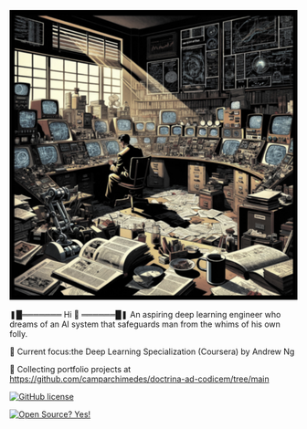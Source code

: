 ![alt text](https://github.com/camparchimedes/databank/blob/main/DL_research.jpg?raw=true)

❚█═══════ Hi 👋 ══════█❚ 
An aspiring deep learning engineer who dreams of an AI system that safeguards man from the whims of his own folly.

📖 Current focus:the Deep Learning Specialization (Coursera) by Andrew Ng

🔬 Collecting portfolio projects at https://github.com/camparchimedes/doctrina-ad-codicem/tree/main








[![GitHub license](https://img.shields.io/github/license/Naereen/StrapDown.js.svg)](https://github.com/camparchimedes/databank/blob/main/LICENSE)

[![Open Source? Yes!](https://badgen.net/badge/Open%20Source%20%3F/Yes%21/blue?icon=github)](https://opensource.com/resources/what-open-source)
